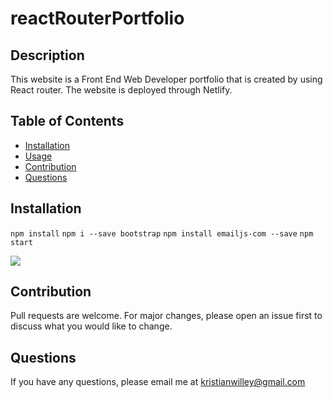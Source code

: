 # reactRouterPortfolio

## Description 

This website is a Front End Web Developer portfolio that is created by using React router. The website is deployed 
through Netlify. 

## Table of Contents
* [Installation](#installation) 
* [Usage](#usage) 
* [Contribution](#contribution) 
* [Questions](#questions)

## Installation 

`npm install` 
`npm i --save bootstrap` 
`npm install emailjs-com --save`
`npm start`

<img src="Screen Shot 2021-09-23 at 9.23.21 PM.png">

## Contribution
Pull requests are welcome. For major changes, please open an issue first to discuss what you would like to change.


## Questions 

If you have any questions, please email me at kristianwilley@gmail.com 
